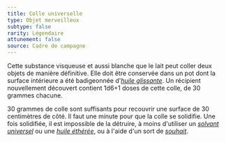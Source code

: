 ```yaml
---
title: Colle universelle
type: Objet merveilleux
subtype: false
rarity: Légendaire
attunement: false
source: Cadre de campagne
---
```

Cette substance visqueuse et aussi blanche que le lait peut coller deux objets de manière définitive. Elle doit être conservée dans un pot dont la surface intérieure a été badigeonnée d'[_huile glissante_](/liste-objets-magiques/huile-glissante/). Un récipient nouvellement découvert contient 1d6+1 doses de cette colle, de 30 grammes chacune.

30 grammes de colle sont suffisants pour recouvrir une surface de 30 centimètres de côté. Il faut une minute pour que la colle se solidifie. Une fois solidifiée, il est impossible de la détruire, à moins d'utiliser un [_solvant universel_](/liste-objets-magiques/solvant-universel/) ou une [_huile éthérée_](/liste-objets-magiques/huile-etheree/), ou à l'aide d'un sort de [_souhait_](/grimoire/souhait/).

